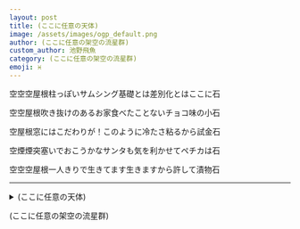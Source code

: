 ```yaml
---
layout: post
title: (ここに任意の天体)
image: /assets/images/ogp_default.png
author: (ここに任意の架空の流星群)
custom_author: 池野飛魚
category: (ここに任意の架空の流星群)
emoji: ♓️
---
```


<div class="tanka-area"><div class="tanka no-padding">
<p>空空空屋根柱っぽいサムシング基礎とは差別化とはここに石</p>
<p>空空屋根吹き抜けのあるお家食べたことないチョコ味の小石</p>
<p>空屋根窓にはこだわりが！このように冷たさ粘るから試金石</p>
<p>空煙煙突塞いでおこうかなサンタも気を利かせてペチカは石</p>
<p>空空空屋根一人きりで生きてます生きますから許して漬物石</p></div></div>

---

<details><summary>(ここに任意の天体)</summary>
空空空屋根柱っぽいサムシング基礎とは差別化とはここに石<br />
空空屋根吹き抜けのあるお家食べたことないチョコ味の小石<br />
空屋根窓にはこだわりが！このように冷たさ粘るから試金石<br />
空煙煙突塞いでおこうかなサンタも気を利かせてペチカは石<br />
空空空屋根一人きりで生きてます生きますから許して漬物石<br />
<br />
</details>

(ここに任意の架空の流星群)
